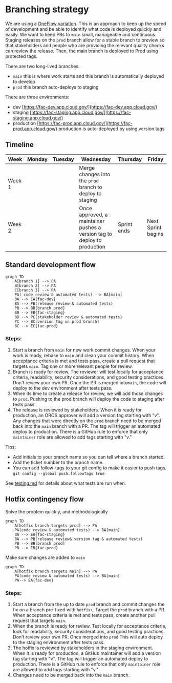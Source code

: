 # Branching strategy 

We are using a [OneFlow variation](https://www.endoflineblog.com/oneflow-a-git-branching-model-and-workflow#variation-develop-master). This is an approach to keep up the speed of development and be able to identify what code is deployed quickly and easily. We want to keep PRs to `main` small, manageable and continuous. Staging releases on the `prod` branch allow for a stable branch to preview so that stakeholders and people who are providing the relevant quality checks can review the release. Then, the main branch is deployed to Prod using protected tags.

There are two long-lived branches:
 - `main` this is where work starts and this branch is automatically deployed to develop
 - `prod` this branch auto-deploys to staging

 There are three environments:
 - dev [https://fac-dev.app.cloud.gov/](https://fac-dev.app.cloud.gov/)
 - staging [https://fac-staging.app.cloud.gov/](https://fac-staging.app.cloud.gov/)
 - production [https://fac-prod.app.cloud.gov/](https://fac-prod.app.cloud.gov/) production is auto-deployed by using version tags

## Timeline
Week |Monday |Tuesday |Wednesday |Thursday |Friday
--|--|--|--|--|--
Week 1 | | |Merge changes into the `prod` branch to deploy to staging | |
Week 2 | | |Once approved, a maintainer pushes a version tag to deploy to production | Sprint ends |Next Sprint begins|

## Standard development flow

```mermaid
graph TD
    A[branch 1] --> PA
    B[branch 2] --> PA
    C[branch 3] --> PA
    PA( code review & automated tests) --> BA[main]
    BA --> EA{fac-dev}
    BA --> PB(release review & automated tests)
    PB --> BB[branch prod]
    BB --> EB{fac-staging}
    BB --> PC(stakeholder review & automated tests)
    PC --> BC[version tag on prod branch]
    BC --> EC{fac-prod}
```

### Steps:
1. Start a branch from `main` for new work commit changes. When your work is ready, rebase to `main` and clean your commit history. When acceptance criteria is met and tests pass, create a pull request that targets `main`. Tag one or more relevant people for review.
2. Branch is ready for review. The reviewer will test locally for acceptance criteria, readability, security considerations, and good testing practices. Don't review your own PR. Once the PR is merged into`main`, the code will deploy to the dev environment after tests pass.
3. When its time to create a release for review, we will add those changes to `prod`. Pushing to the prod branch will deploy the code to staging after tests pass.
4. The release is reviewed by stakeholders. When it is ready for production, an OROS approver will add a version tag starting with "v". Any changes that were directly on the `prod` branch need to be merged back into the `main` branch with a PR. The tag will trigger an automated deploy to production. There is a GitHub rule to enforce that only `maintainer` role are allowed to add tags starting with "v."

Tips:
- Add initials to your branch name so you can tell where a branch started.
- Add the ticket number to the branch name.
- You can add follow-tags to your git config to make it easier to push tags.
`git config --global push.followTags true`

See [testing.md](https://github.com/GSA-TTS/FAC/blob/main/docs/testing.md) for details about what tests are run when.

## Hotfix contingency flow
Solve the problem quickly, and methodologically
```mermaid
graph TD
    A[hotfix branch targets prod] --> PA
    PA(code review & automated tests) --> BA[main]
    BA --> EA{fac-staging}
    BA --> PB(release review& version tag & automated tests)
    PB --> BB[branch prod]
    PB --> EB{fac-prod}
```
Make sure changes are added to `main`
```mermaid
graph TD
    A[hotfix branch targets main] --> PA
    PA(code review & automated tests) --> BA[main]
    PA--> EA{fac-dev}
```

### Steps:
1. Start a branch from the up to date `prod` branch and commit changes the fix on a branch pre-fixed with `hotfix\`. Target the `prod` branch with a PR. When acceptance criteria is met and tests pass, create another pull request that targets `main`.
2. When the branch is ready for review. Test locally for acceptance criteria, look for readability, security considerations, and good testing practices. Don't review your own PR. Once merged into `prod` This will auto deploy to the staging environment after tests pass.
3. The hotfix is reviewed by stakeholders in the staging environment. When it is ready for production, a GitHub maintainer will add a version tag starting with "v".  The tag will trigger an automated deploy to production. There is a GitHub rule to enforce that only `maintainer` role are allowed to add tags starting with "v."
4. Changes need to be merged back into the `main` branch.
